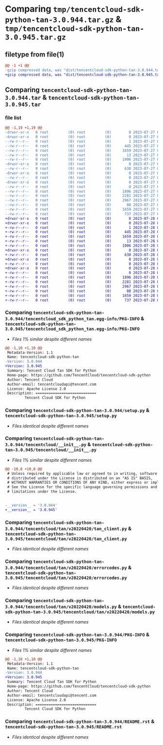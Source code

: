 # Comparing `tmp/tencentcloud-sdk-python-tan-3.0.944.tar.gz` & `tmp/tencentcloud-sdk-python-tan-3.0.945.tar.gz`

## filetype from file(1)

```diff
@@ -1 +1 @@
-gzip compressed data, was "dist/tencentcloud-sdk-python-tan-3.0.944.tar", last modified: Thu Jul 27 02:23:13 2023, max compression
+gzip compressed data, was "dist/tencentcloud-sdk-python-tan-3.0.945.tar", last modified: Fri Jul 28 00:35:24 2023, max compression
```

## Comparing `tencentcloud-sdk-python-tan-3.0.944.tar` & `tencentcloud-sdk-python-tan-3.0.945.tar`

### file list

```diff
@@ -1,19 +1,19 @@
-drwxr-xr-x   0 root         (0) root         (0)        0 2023-07-27 02:23:13.000000 tencentcloud-sdk-python-tan-3.0.944/
-drwxr-xr-x   0 root         (0) root         (0)        0 2023-07-27 02:23:13.000000 tencentcloud-sdk-python-tan-3.0.944/tencentcloud_sdk_python_tan.egg-info/
--rw-r--r--   0 root         (0) root         (0)        1 2023-07-27 02:23:13.000000 tencentcloud-sdk-python-tan-3.0.944/tencentcloud_sdk_python_tan.egg-info/dependency_links.txt
--rw-r--r--   0 root         (0) root         (0)      445 2023-07-27 02:23:13.000000 tencentcloud-sdk-python-tan-3.0.944/tencentcloud_sdk_python_tan.egg-info/SOURCES.txt
--rw-r--r--   0 root         (0) root         (0)     1659 2023-07-27 02:23:13.000000 tencentcloud-sdk-python-tan-3.0.944/tencentcloud_sdk_python_tan.egg-info/PKG-INFO
--rw-r--r--   0 root         (0) root         (0)       13 2023-07-27 02:23:13.000000 tencentcloud-sdk-python-tan-3.0.944/tencentcloud_sdk_python_tan.egg-info/top_level.txt
--rw-r--r--   0 root         (0) root         (0)     1006 2023-07-27 02:23:13.000000 tencentcloud-sdk-python-tan-3.0.944/setup.py
-drwxr-xr-x   0 root         (0) root         (0)        0 2023-07-27 02:23:13.000000 tencentcloud-sdk-python-tan-3.0.944/tencentcloud/
--rw-r--r--   0 root         (0) root         (0)      630 2023-07-27 02:23:13.000000 tencentcloud-sdk-python-tan-3.0.944/tencentcloud/__init__.py
-drwxr-xr-x   0 root         (0) root         (0)        0 2023-07-27 02:23:13.000000 tencentcloud-sdk-python-tan-3.0.944/tencentcloud/tan/
--rw-r--r--   0 root         (0) root         (0)        0 2023-07-27 02:23:13.000000 tencentcloud-sdk-python-tan-3.0.944/tencentcloud/tan/__init__.py
-drwxr-xr-x   0 root         (0) root         (0)        0 2023-07-27 02:23:13.000000 tencentcloud-sdk-python-tan-3.0.944/tencentcloud/tan/v20220420/
--rw-r--r--   0 root         (0) root         (0)        0 2023-07-27 02:23:13.000000 tencentcloud-sdk-python-tan-3.0.944/tencentcloud/tan/v20220420/__init__.py
--rw-r--r--   0 root         (0) root         (0)     1896 2023-07-27 02:23:13.000000 tencentcloud-sdk-python-tan-3.0.944/tencentcloud/tan/v20220420/tan_client.py
--rw-r--r--   0 root         (0) root         (0)     2281 2023-07-27 02:23:13.000000 tencentcloud-sdk-python-tan-3.0.944/tencentcloud/tan/v20220420/errorcodes.py
--rw-r--r--   0 root         (0) root         (0)     2967 2023-07-27 02:23:13.000000 tencentcloud-sdk-python-tan-3.0.944/tencentcloud/tan/v20220420/models.py
--rw-r--r--   0 root         (0) root         (0)       88 2023-07-27 02:23:13.000000 tencentcloud-sdk-python-tan-3.0.944/setup.cfg
--rw-r--r--   0 root         (0) root         (0)     1659 2023-07-27 02:23:13.000000 tencentcloud-sdk-python-tan-3.0.944/PKG-INFO
--rw-r--r--   0 root         (0) root         (0)      737 2023-07-27 02:23:13.000000 tencentcloud-sdk-python-tan-3.0.944/README.rst
+drwxr-xr-x   0 root         (0) root         (0)        0 2023-07-28 00:35:24.000000 tencentcloud-sdk-python-tan-3.0.945/
+drwxr-xr-x   0 root         (0) root         (0)        0 2023-07-28 00:35:24.000000 tencentcloud-sdk-python-tan-3.0.945/tencentcloud_sdk_python_tan.egg-info/
+-rw-r--r--   0 root         (0) root         (0)        1 2023-07-28 00:35:24.000000 tencentcloud-sdk-python-tan-3.0.945/tencentcloud_sdk_python_tan.egg-info/dependency_links.txt
+-rw-r--r--   0 root         (0) root         (0)      445 2023-07-28 00:35:24.000000 tencentcloud-sdk-python-tan-3.0.945/tencentcloud_sdk_python_tan.egg-info/SOURCES.txt
+-rw-r--r--   0 root         (0) root         (0)     1659 2023-07-28 00:35:24.000000 tencentcloud-sdk-python-tan-3.0.945/tencentcloud_sdk_python_tan.egg-info/PKG-INFO
+-rw-r--r--   0 root         (0) root         (0)       13 2023-07-28 00:35:24.000000 tencentcloud-sdk-python-tan-3.0.945/tencentcloud_sdk_python_tan.egg-info/top_level.txt
+-rw-r--r--   0 root         (0) root         (0)     1006 2023-07-28 00:35:24.000000 tencentcloud-sdk-python-tan-3.0.945/setup.py
+drwxr-xr-x   0 root         (0) root         (0)        0 2023-07-28 00:35:24.000000 tencentcloud-sdk-python-tan-3.0.945/tencentcloud/
+-rw-r--r--   0 root         (0) root         (0)      630 2023-07-28 00:35:24.000000 tencentcloud-sdk-python-tan-3.0.945/tencentcloud/__init__.py
+drwxr-xr-x   0 root         (0) root         (0)        0 2023-07-28 00:35:24.000000 tencentcloud-sdk-python-tan-3.0.945/tencentcloud/tan/
+-rw-r--r--   0 root         (0) root         (0)        0 2023-07-28 00:35:24.000000 tencentcloud-sdk-python-tan-3.0.945/tencentcloud/tan/__init__.py
+drwxr-xr-x   0 root         (0) root         (0)        0 2023-07-28 00:35:24.000000 tencentcloud-sdk-python-tan-3.0.945/tencentcloud/tan/v20220420/
+-rw-r--r--   0 root         (0) root         (0)        0 2023-07-28 00:35:24.000000 tencentcloud-sdk-python-tan-3.0.945/tencentcloud/tan/v20220420/__init__.py
+-rw-r--r--   0 root         (0) root         (0)     1896 2023-07-28 00:35:24.000000 tencentcloud-sdk-python-tan-3.0.945/tencentcloud/tan/v20220420/tan_client.py
+-rw-r--r--   0 root         (0) root         (0)     2281 2023-07-28 00:35:24.000000 tencentcloud-sdk-python-tan-3.0.945/tencentcloud/tan/v20220420/errorcodes.py
+-rw-r--r--   0 root         (0) root         (0)     2967 2023-07-28 00:35:24.000000 tencentcloud-sdk-python-tan-3.0.945/tencentcloud/tan/v20220420/models.py
+-rw-r--r--   0 root         (0) root         (0)       88 2023-07-28 00:35:24.000000 tencentcloud-sdk-python-tan-3.0.945/setup.cfg
+-rw-r--r--   0 root         (0) root         (0)     1659 2023-07-28 00:35:24.000000 tencentcloud-sdk-python-tan-3.0.945/PKG-INFO
+-rw-r--r--   0 root         (0) root         (0)      737 2023-07-28 00:35:24.000000 tencentcloud-sdk-python-tan-3.0.945/README.rst
```

### Comparing `tencentcloud-sdk-python-tan-3.0.944/tencentcloud_sdk_python_tan.egg-info/PKG-INFO` & `tencentcloud-sdk-python-tan-3.0.945/tencentcloud_sdk_python_tan.egg-info/PKG-INFO`

 * *Files 1% similar despite different names*

```diff
@@ -1,10 +1,10 @@
 Metadata-Version: 1.1
 Name: tencentcloud-sdk-python-tan
-Version: 3.0.944
+Version: 3.0.945
 Summary: Tencent Cloud Tan SDK for Python
 Home-page: https://github.com/TencentCloud/tencentcloud-sdk-python
 Author: Tencent Cloud
 Author-email: tencentcloudapi@tencent.com
 License: Apache License 2.0
 Description: ============================
         Tencent Cloud SDK for Python
```

### Comparing `tencentcloud-sdk-python-tan-3.0.944/setup.py` & `tencentcloud-sdk-python-tan-3.0.945/setup.py`

 * *Files identical despite different names*

### Comparing `tencentcloud-sdk-python-tan-3.0.944/tencentcloud/__init__.py` & `tencentcloud-sdk-python-tan-3.0.945/tencentcloud/__init__.py`

 * *Files 1% similar despite different names*

```diff
@@ -10,8 +10,8 @@
 # Unless required by applicable law or agreed to in writing, software
 # distributed under the License is distributed on an "AS IS" BASIS,
 # WITHOUT WARRANTIES OR CONDITIONS OF ANY KIND, either express or implied.
 # See the License for the specific language governing permissions and
 # limitations under the License.
 
 
-__version__ = '3.0.944'
+__version__ = '3.0.945'
```

### Comparing `tencentcloud-sdk-python-tan-3.0.944/tencentcloud/tan/v20220420/tan_client.py` & `tencentcloud-sdk-python-tan-3.0.945/tencentcloud/tan/v20220420/tan_client.py`

 * *Files identical despite different names*

### Comparing `tencentcloud-sdk-python-tan-3.0.944/tencentcloud/tan/v20220420/errorcodes.py` & `tencentcloud-sdk-python-tan-3.0.945/tencentcloud/tan/v20220420/errorcodes.py`

 * *Files identical despite different names*

### Comparing `tencentcloud-sdk-python-tan-3.0.944/tencentcloud/tan/v20220420/models.py` & `tencentcloud-sdk-python-tan-3.0.945/tencentcloud/tan/v20220420/models.py`

 * *Files identical despite different names*

### Comparing `tencentcloud-sdk-python-tan-3.0.944/PKG-INFO` & `tencentcloud-sdk-python-tan-3.0.945/PKG-INFO`

 * *Files 1% similar despite different names*

```diff
@@ -1,10 +1,10 @@
 Metadata-Version: 1.1
 Name: tencentcloud-sdk-python-tan
-Version: 3.0.944
+Version: 3.0.945
 Summary: Tencent Cloud Tan SDK for Python
 Home-page: https://github.com/TencentCloud/tencentcloud-sdk-python
 Author: Tencent Cloud
 Author-email: tencentcloudapi@tencent.com
 License: Apache License 2.0
 Description: ============================
         Tencent Cloud SDK for Python
```

### Comparing `tencentcloud-sdk-python-tan-3.0.944/README.rst` & `tencentcloud-sdk-python-tan-3.0.945/README.rst`

 * *Files identical despite different names*

